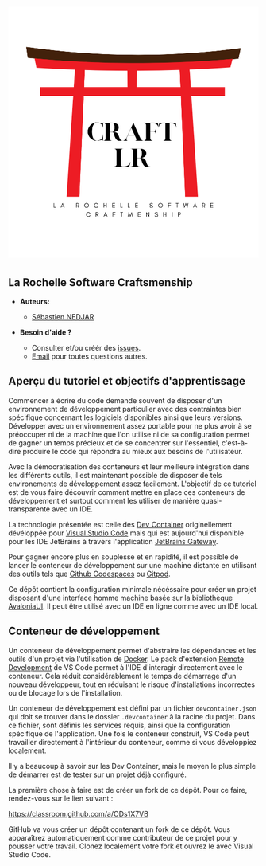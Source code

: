 # <img src="https://raw.githubusercontent.com/CraftLR/workshop-git/main/src/main/resources/assets/logo.png" alt="class logo" class="logo"/> 

## La Rochelle Software Craftsmenship

* **Auteurs:**

  * [Sébastien NEDJAR](mailto:sebastien.nedjar@univ-amu.fr)

* **Besoin d'aide ?**

  * Consulter et/ou créér des [issues](https://github.com/CraftLR/RemoteDevelopmentCsharpWithAvaloniaUI/issues).
  * [Email](mailto:sebastien.nedjar@univ-amu.fr) pour toutes questions autres.

## Aperçu du tutoriel et objectifs d'apprentissage

Commencer à écrire du code demande souvent de disposer d'un environnement de développement particulier avec des contraintes bien spécifique concernant les logiciels disponibles ainsi que leurs versions. Développer avec un environnement assez portable pour ne plus avoir à se préoccuper ni de la machine que l'on utilise ni de sa configuration permet de gagner un temps précieux et de se concentrer sur l'essentiel, c'est-à-dire produire le code qui répondra au mieux aux besoins de l'utilisateur. 

Avec la démocratisation des conteneurs et leur meilleure intégration dans les différents outils, il est maintenant possible de disposer de tels environements de développement assez facilement. L'objectif de ce tutoriel est de vous faire découvrir comment mettre en place ces conteneurs de développement et surtout comment les utiliser de manière quasi-transparente avec un IDE.

La technologie présentée est celle des [Dev Container](https://code.visualstudio.com/docs/devcontainers/containers) originellement dévéloppée pour [Visual Studio Code](https://code.visualstudio.com/docs/) mais qui est aujourd'hui disponible pour les IDE JetBrains à travers l'application [JetBrains Gateway](https://www.jetbrains.com/fr-fr/remote-development/gateway/).

Pour gagner encore plus en souplesse et en rapidité, il est possible de lancer le conteneur de développement sur une machine distante en utilisant des outils tels que [Github Codespaces](https://github.com/features/codespaces) ou [Gitpod](https://www.gitpod.io/).

Ce dépôt contient la configuration minimale nécéssaire pour créer un projet disposant d'une interface homme machine basée sur la bibliothèque [AvaloniaUI](https://avaloniaui.net/). Il peut être utilisé avec un IDE en ligne comme avec un IDE local.

## Conteneur de développement

Un conteneur de développement permet d'abstraire les dépendances et les outils d'un projet via l'utilisation de [Docker](https://www.docker.com/). Le pack d'extension [Remote Development](https://marketplace.visualstudio.com/items?itemName=ms-vscode-remote.vscode-remote-extensionpack) de VS Code permet à l'IDE d'interagir directement avec le conteneur. Cela réduit considérablement le temps de démarrage d'un nouveau développeur, tout en réduisant le risque d'installations incorrectes ou de blocage lors de l'installation.

Un conteneur de développement est défini par un fichier `devcontainer.json` qui doit se trouver dans le dossier `.devcontainer` à la racine du projet. Dans ce fichier, sont définis les services requis, ainsi que la configuration spécifique de l'application. Une fois le conteneur construit, VS Code peut travailler directement à l'intérieur du conteneur, comme si vous développiez localement. 

Il y a beaucoup à savoir sur les Dev Container, mais le moyen le plus simple de démarrer est de tester sur un projet déjà configuré.

La première chose à faire est de créer un fork de ce dépôt. Pour ce faire, rendez-vous sur le lien suivant :

<https://classroom.github.com/a/ODs1X7VB>

GitHub va vous créer un dépôt contenant un fork de ce dépôt. Vous apparaîtrez automatiquement comme contributeur de ce projet pour y pousser votre travail. Clonez localement votre fork et ouvrez le avec Visual Studio Code.



